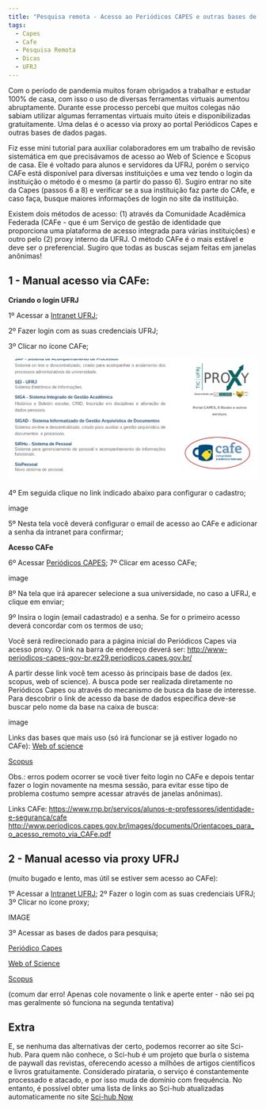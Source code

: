 ```yaml
---
title: "Pesquisa remota - Acesso ao Periódicos CAPES e outras bases de dados"
tags:
  - Capes
  - Cafe
  - Pesquisa Remota
  - Dicas
  - UFRJ
---
```

Com o período de pandemia muitos foram obrigados a trabalhar e estudar 100% de casa, com isso o uso de diversas ferramentas virtuais aumentou abruptamente. Durante esse processo percebi que muitos colegas não sabiam utilizar algumas ferramentas virtuais muito úteis e disponibilizadas gratuitamente. Uma delas é o acesso via proxy ao portal Periódicos Capes e outras bases de dados pagas.

<!--more-->

Fiz esse mini tutorial para auxiliar colaboradores em um trabalho de revisão sistemática em que precisávamos de acesso ao Web of Science e Scopus de casa. Ele é voltado para alunos e servidores da UFRJ, porém o serviço CAFe está disponível para diversas instituições e uma vez tendo o login da instituição o método é o mesmo (a partir do passo 6). Sugiro entrar no site da Capes (passos 6 a 8) e verificar se a sua instituição faz parte do CAfe, e caso faça, busque maiores informações de login no site da instituição.

Existem dois métodos de acesso: (1) através da Comunidade Acadêmica Federada (CAFe - que é um Serviço de gestão de identidade que proporciona uma plataforma de acesso integrada para várias instituições) e outro pelo (2) proxy interno da UFRJ. O método CAFe é o mais estável e deve ser o preferencial. 
Sugiro que todas as buscas sejam feitas em janelas anônimas! 

## 1 - Manual acesso via CAFe:

**Criando o login UFRJ**

1º Acessar a [Intranet UFRJ](https://intranet.ufrj.br/);

2º Fazer login com as suas credenciais UFRJ;

3º Clicar no ícone CAFe;

![My helpful screenshot](/assets/cafe1.jpg)


4º Em seguida clique no link indicado abaixo para configurar o cadastro;

image

5º Nesta tela você deverá configurar o email de acesso ao CAFe e adicionar a senha da intranet para confirmar;

**Acesso CAFe**

6º Acessar [Periódicos CAPES](http://www.periodicos.capes.gov.br/);
7º Clicar em acesso CAFe;

image

8º Na tela que irá aparecer selecione a sua universidade, no caso a UFRJ, e clique em enviar;

9º Insira o login (email cadastrado) e a senha. Se for o primeiro acesso deverá concordar com os termos de uso;

Você será redirecionado para a página inicial do Periódicos Capes via acesso proxy. O link na barra de endereço deverá ser: http://www-periodicos-capes-gov-br.ez29.periodicos.capes.gov.br/

A partir desse link você tem acesso às principais base de dados (ex. scopus, web of science). A busca pode ser realizada diretamente no Periódicos Capes ou através do mecanismo de busca da base de interesse. Para descobrir o link de acesso da base de dados específica deve-se buscar pelo nome da base na caixa de busca:

image

Links das bases que mais uso (só irá funcionar se já estiver logado no CAFe):
[Web of science](http://apps-webofknowledge.ez29.periodicos.capes.gov.br)

[Scopus](https://www-scopus-com.ez29.periodicos.capes.gov.br)

Obs.: erros podem ocorrer se você tiver feito login no CAFe e depois tentar fazer o login novamente na mesma sessão, para evitar esse tipo de problema costumo sempre acessar através de janelas anônimas).

Links CAFe:
https://www.rnp.br/servicos/alunos-e-professores/identidade-e-seguranca/cafe
http://www.periodicos.capes.gov.br/images/documents/Orientacoes_para_o_acesso_remoto_via_CAFe.pdf

## 2 - Manual acesso via proxy UFRJ 
(muito bugado e lento, mas útil se estiver sem acesso ao CAFe):

1º Acessar a [Intranet UFRJ](https://intranet.ufrj.br/);
2º Fazer o login com as suas credenciais UFRJ;
3º Clicar no ícone proxy;

IMAGE

3º Acessar as bases de dados para pesquisa;

[Periódico Capes](http://www-periodicos-capes-gov-br.ez29.capes.proxy.ufrj.br/index.php?)

[Web of Science](http://apps-webofknowledge.ez29.capes.proxy.ufrj.br/)

[Scopus](https://www-scopus-com.ez29.capes.proxy.ufrj.br/)

(comum dar erro! Apenas cole novamente o link e aperte enter - não sei pq mas geralmente só funciona na segunda tentativa)

## Extra 
E, se nenhuma das alternativas der certo, podemos recorrer ao site Sci-hub. Para quem não conhece, o Sci-hub é um projeto que burla o sistema de paywall das revistas, oferecendo acesso a milhões de artigos científicos e livros gratuitamente. Considerado pirataria, o serviço é constantemente processado e atacado, e por isso muda de domínio com frequência. No entanto, é possível obter uma lista de links ao Sci-hub atualizadas automaticamente no site [Sci-hub Now](https://sci-hub.now.sh/)
